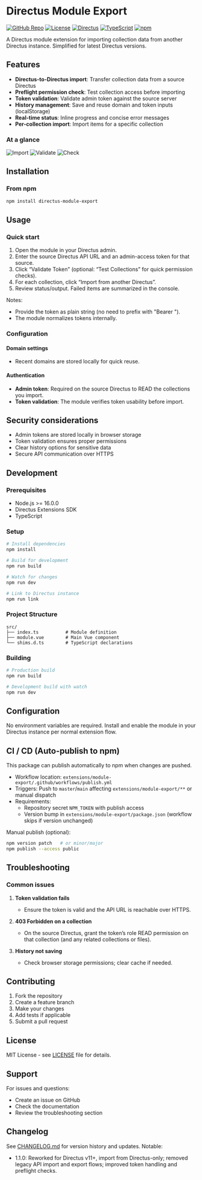 # Directus Module Export

<p align="left">
  <a href="https://github.com/markosiilak/directus-module-export"><img alt="GitHub Repo" src="https://img.shields.io/badge/GitHub-markosiilak%2Fdirectus--module--export-181717?logo=github" /></a>
  <a href="https://github.com/markosiilak/directus-module-export/blob/main/LICENSE"><img alt="License" src="https://img.shields.io/badge/License-MIT-green.svg" /></a>
  <a href="#"><img alt="Directus" src="https://img.shields.io/badge/Directus-11%2B-263238?logo=directus&logoColor=white" /></a>
  <a href="#"><img alt="TypeScript" src="https://img.shields.io/badge/TypeScript-5.x-3178C6?logo=typescript&logoColor=white" /></a>
  <a href="https://www.npmjs.com/package/directus-module-export"><img alt="npm" src="https://img.shields.io/npm/v/directus-module-export?color=CB3837&logo=npm" /></a>
</p>

A Directus module extension for importing collection data from another Directus instance. Simplified for latest Directus versions.

## Features

- **Directus-to-Directus import**: Transfer collection data from a source Directus
- **Preflight permission check**: Test collection access before importing
- **Token validation**: Validate admin token against the source server
- **History management**: Save and reuse domain and token inputs (localStorage)
- **Real-time status**: Inline progress and concise error messages
- **Per-collection import**: Import items for a specific collection

### At a glance

<p align="left">
  <img alt="Import" title="Import" src="https://img.shields.io/badge/Import-From%20Directus-5E81F4?style=for-the-badge&logo=download" />
  <img alt="Validate" title="Validate Token" src="https://img.shields.io/badge/Validate-Token-27AE60?style=for-the-badge&logo=vercel" />
  <img alt="Check" title="Preflight Check" src="https://img.shields.io/badge/Preflight-Check-F39C12?style=for-the-badge&logo=checkmarx" />
</p>

## Installation

### From npm

```bash
npm install directus-module-export
```

## Usage

### Quick start

1. Open the module in your Directus admin.
2. Enter the source Directus API URL and an admin-access token for that source.
3. Click “Validate Token” (optional: “Test Collections” for quick permission checks).
4. For each collection, click “Import from another Directus”.
5. Review status/output. Failed items are summarized in the console.

Notes:
- Provide the token as plain string (no need to prefix with "Bearer ").
- The module normalizes tokens internally.

### Configuration

#### Domain settings
- Recent domains are stored locally for quick reuse.

#### Authentication
- **Admin token**: Required on the source Directus to READ the collections you import.
- **Token validation**: The module verifies token usability before import.

## Security considerations

- Admin tokens are stored locally in browser storage
- Token validation ensures proper permissions
- Clear history options for sensitive data
- Secure API communication over HTTPS

## Development

### Prerequisites

- Node.js >= 16.0.0
- Directus Extensions SDK
- TypeScript

### Setup

```bash
# Install dependencies
npm install

# Build for development
npm run build

# Watch for changes
npm run dev

# Link to Directus instance
npm run link
```

### Project Structure

```
src/
├── index.ts          # Module definition
├── module.vue        # Main Vue component
└── shims.d.ts        # TypeScript declarations
```

### Building

```bash
# Production build
npm run build

# Development build with watch
npm run dev
```

## Configuration

No environment variables are required. Install and enable the module in your Directus instance per normal extension flow.

## CI / CD (Auto-publish to npm)

This package can publish automatically to npm when changes are pushed.

- Workflow location: `extensions/module-export/.github/workflows/publish.yml`
- Triggers: Push to `master`/`main` affecting `extensions/module-export/**` or manual dispatch
- Requirements:
  - Repository secret `NPM_TOKEN` with publish access
  - Version bump in `extensions/module-export/package.json` (workflow skips if version unchanged)

Manual publish (optional):
```bash
npm version patch   # or minor/major
npm publish --access public
```

## Troubleshooting

### Common issues

1. **Token validation fails**
   - Ensure the token is valid and the API URL is reachable over HTTPS.

2. **403 Forbidden on a collection**
   - On the source Directus, grant the token’s role READ permission on that collection (and any related collections or files).

3. **History not saving**
   - Check browser storage permissions; clear cache if needed.

## Contributing

1. Fork the repository
2. Create a feature branch
3. Make your changes
4. Add tests if applicable
5. Submit a pull request

## License

MIT License - see [LICENSE](LICENSE) file for details.

## Support

For issues and questions:
- Create an issue on GitHub
- Check the documentation
- Review the troubleshooting section

## Changelog

See [CHANGELOG.md](CHANGELOG.md) for version history and updates. Notable:

- 1.1.0: Reworked for Directus v11+, import from Directus-only; removed legacy API import and export flows; improved token handling and preflight checks.